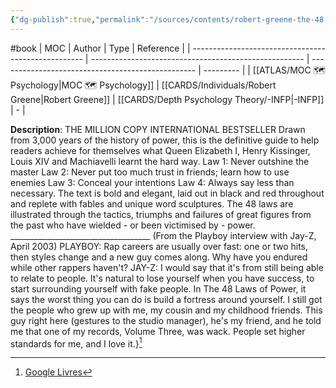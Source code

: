 ```yaml
---
{"dg-publish":true,"permalink":"/sources/contents/robert-greene-the-48-laws-of-power/","created":"2023-04-28T09:02:39.653+02:00","updated":"2023-04-28T09:05:50.868+02:00"}
---
```


#book 
| MOC                                                 | Author                                                | Type                                              | Reference |
| --------------------------------------------------- | ----------------------------------------------------- | ------------------------------------------------- | --------- |
| [[ATLAS/MOC 🗺️ Psychology\|MOC 🗺️ Psychology]] | [[CARDS/Individuals/Robert Greene\|Robert Greene]] | [[CARDS/Depth Psychology Theory/-INFP\|-INFP]] | \-        |


**Description**: THE MILLION COPY INTERNATIONAL BESTSELLER Drawn from 3,000 years of the history of power, this is the definitive guide to help readers achieve for themselves what Queen Elizabeth I, Henry Kissinger, Louis XIV and Machiavelli learnt the hard way. Law 1: Never outshine the master Law 2: Never put too much trust in friends; learn how to use enemies Law 3: Conceal your intentions Law 4: Always say less than necessary. The text is bold and elegant, laid out in black and red throughout and replete with fables and unique word sculptures. The 48 laws are illustrated through the tactics, triumphs and failures of great figures from the past who have wielded - or been victimised by - power. ___________________________________ (From the Playboy interview with Jay-Z, April 2003) PLAYBOY: Rap careers are usually over fast: one or two hits, then styles change and a new guy comes along. Why have you endured while other rappers haven't? JAY-Z: I would say that it's from still being able to relate to people. It's natural to lose yourself when you have success, to start surrounding yourself with fake people. In The 48 Laws of Power, it says the worst thing you can do is build a fortress around yourself. I still got the people who grew up with me, my cousin and my childhood friends. This guy right here (gestures to the studio manager), he's my friend, and he told me that one of my records, Volume Three, was wack. People set higher standards for me, and I love it.}[^1]

[^1]: [Google Livres](https://books.google.fr/)